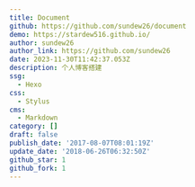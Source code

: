 ```yaml
---
title: Document
github: https://github.com/sundew26/document
demo: https://stardew516.github.io/
author: sundew26
author_link: https://github.com/sundew26
date: 2023-11-30T11:42:37.053Z
description: 个人博客搭建
ssg:
  - Hexo
css:
  - Stylus
cms:
  - Markdown
category: []
draft: false
publish_date: '2017-08-07T08:01:19Z'
update_date: '2018-06-26T06:32:50Z'
github_star: 1
github_fork: 1
---
```

